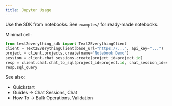 ```yaml
---
title: Jupyter Usage
---
```


Use the SDK from notebooks. See `examples/` for ready-made notebooks.

Minimal cell:
```python
from text2everything_sdk import Text2EverythingClient
client = Text2EverythingClient(base_url="https://...", api_key="...")
project = client.projects.create(name="Notebook Demo")
session = client.chat_sessions.create(project_id=project.id)
resp = client.chat.chat_to_sql(project_id=project.id, chat_session_id=session.id, query="Count users")
resp.sql_query
```

See also:
- Quickstart
- Guides → Chat Sessions, Chat
- How To → Bulk Operations, Validation


